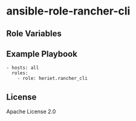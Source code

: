 # ansible-role-rancher-cli

## Role Variables

## Example Playbook

```
- hosts: all
  roles:
    - role: heriet.rancher_cli
```


## License

Apache License 2.0
